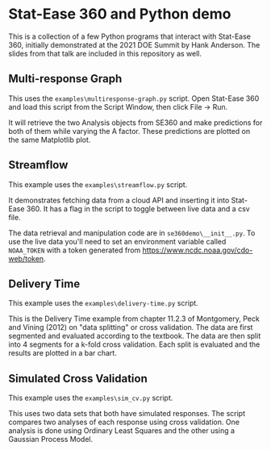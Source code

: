 # Stat-Ease 360 and Python demo

This is a collection of a few Python programs that interact with Stat-Ease 360,
initially demonstrated at the 2021 DOE Summit by Hank Anderson. The slides
from that talk are included in this repository as well.

## Multi-response Graph

This uses the `examples\multiresponse-graph.py` script. Open Stat-Ease 360 and
load this script from the Script Window, then click File -> Run.

It will retrieve the two Analysis objects from SE360 and make predictions for
both of them while varying the A factor. These predictions are plotted on the
same Matplotlib plot.

## Streamflow

This example uses the `examples\streamflow.py` script.

It demonstrates fetching data from a cloud API and inserting it into
Stat-Ease 360. It has a flag in the script to toggle between live data and
a csv file.

The data retrieval and manipulation code are in `se360demo\__init__.py`.
To use the live data you'll need to set an environment variable called
`NOAA_TOKEN` with a token generated from https://www.ncdc.noaa.gov/cdo-web/token.

## Delivery Time

This example uses the `examples\delivery-time.py` script.

This is the Delivery Time example from chapter 11.2.3 of Montgomery, Peck and
Vining (2012) on "data splitting" or cross validation. The data are first
segmented and evaluated according to the textbook. The data are then split into
4 segments for a k-fold cross validation. Each split is evaluated and the
results are plotted in a bar chart.

## Simulated Cross Validation

This example uses the `examples\sim_cv.py` script.

This uses two data sets that both have simulated responses. The script compares
two analyses of each response using cross validation. One analysis is done using
Ordinary Least Squares and the other using a Gaussian Process Model.
